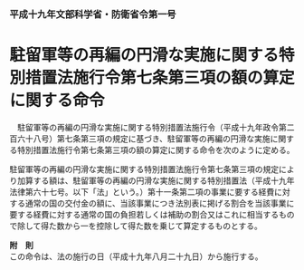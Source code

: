 ### 平成十九年文部科学省・防衛省令第一号  
# 駐留軍等の再編の円滑な実施に関する特別措置法施行令第七条第三項の額の算定に関する命令  
　駐留軍等の再編の円滑な実施に関する特別措置法施行令（平成十九年政令第二百六十八号）第七条第三項の規定に基づき、駐留軍等の再編の円滑な実施に関する特別措置法施行令第七条第三項の額の算定に関する命令を次のように定める。  
  
駐留軍等の再編の円滑な実施に関する特別措置法施行令第七条第三項の規定により加算する額は、駐留軍等の再編の円滑な実施に関する特別措置法（平成十九年法律第六十七号。以下「法」という。）第十一条第二項の事業に要する経費に対する通常の国の交付金の額に、当該事業につき法別表に掲げる割合を当該事業に要する経費に対する通常の国の負担若しくは補助の割合又はこれに相当するもので除して得た数から一を控除して得た数を乗じて算定するものとする。  
  
**附　則**  
この命令は、法の施行の日（平成十九年八月二十九日）から施行する。  
  
